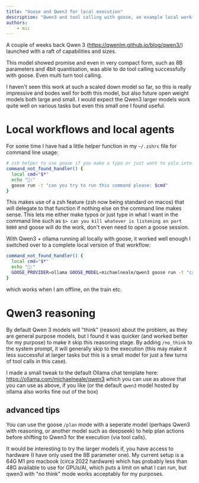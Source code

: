 ```yaml
---
title: "Goose and Qwen3 for local execution"
description: "Qwen3 and tool calling with goose, an example local workflow"
authors: 
    - mic
---
```



A couple of weeks back Qwen 3 (https://qwenlm.github.io/blog/qwen3/) launched with a raft of capabilities and sizes. 

This model showed promise and even in very compact form, such as 8B parameters and 4bit quantisation, was able to do tool calling successfully with goose. 
Even multi turn tool calling. 

I haven't seen this work at such a scaled down model so far, so this is really impressive and bodes well for both this model, but also future open weight models both large and small. 
I would expect the Qwen3 larger models work quite well on various tasks but even this small one I found useful.

# Local workflows and local agents

For some time I have had a little helper function in my `~/.zshrc` file for command line usage: 

```zsh
# zsh helper to use goose if you make a typo or just want to yolo into the shell
command_not_found_handler() {
  local cmd="$*"
  echo "🪿:"
  goose run -t "can you try to run this command please: $cmd"
}
```

This makes use of a zsh feature (zsh now being standard on macos) that will delegate to that function if nothing else on the command line makes sense. 
This lets me either make typos or just type in what I want in the command line such as `$> can you kill whatever is listening on port 8000` and goose will do the work, don't even need to open a goose session.

With Qwen3 + ollama running all locally with goose, it worked well enough I switched over to a complete local version of that workflow: 

```zsh
command_not_found_handler() {
  local cmd="$*"
  echo "🪿:"
  GOOSE_PROVIDER=ollama GOOSE_MODEL=michaelneale/qwen3 goose run -t "can you try to run this command please: $cmd"
}
```

which works when I am offline, on the train etc. 

# Qwen3 reasoning

By default Qwen 3 models will "think" (reason) about the problem, as they are general purpose models, but I found it was quicker (and worked better for my purpose) to make it skip this reasoning stage.
By adding `/no_think` to the system prompt, it will generally skip to the execution (this may make it less successful at larger tasks but this is a small model for just a few turns of tool calls in this case). 

I made a small tweak to the default Ollama chat template here: https://ollama.com/michaelneale/qwen3 which you can use as above that you can use as above, if you like (or the default `qwen3` model hosted by ollama also works fine out of the box)

## advanced tips

You can use the goose `/plan` mode with a seperate model (perhaps Qwen3 with reasoning, or another model such as deepseek) to help plan actions before shifting to Qwen3 for the execution (via tool calls). 

It would be interesting to try the larger models if, you have access to hardware (I have only used the 8B parameter one). 
My current setup is a 64G M1 pro macbook (circa 2022 hardware) which has probably less than 48G available to use for GPUs/AI, which puts a limit on what I can run, but qwen3 with "no think" mode works acceptably for my purposes.

<head>
  <meta property="og:title" content="Goose and Qwen3 for local execution" />
  <meta property="og:type" content="article" />
  <meta property="og:url" content="https://block.github.io/goose/blog/2025/05/12/local-goose-qwen3" />
  <meta property="og:description" content="Qwen3 and tool calling with goose, an example local workflow" />
  <meta name="twitter:card" content="summary_large_image" />
  <meta property="twitter:domain" content="block.github.io/goose" />
  <meta name="twitter:title" content="Goose and Qwen3 for local execution" />
  <meta name="twitter:description" content="Qwen3 and tool calling with goose, an example local workflow" />
</head>

